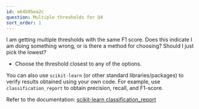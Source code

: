 ```yaml
---
id: a64b95ea2c
question: Multiple thresholds for Q4
sort_order: 1
---
```


I am getting multiple thresholds with the same F1 score. Does this indicate I am doing something wrong, or is there a method for choosing? Should I just pick the lowest?

- Choose the threshold closest to any of the options.

You can also use `scikit-learn` (or other standard libraries/packages) to verify results obtained using your own code. For example, use `classification_report` to obtain precision, recall, and F1-score.

Refer to the documentation: [scikit-learn classification_report](https://scikit-learn.org/stable/modules/generated/sklearn.metrics.classification_report.html)